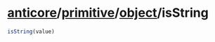 # [anticore](../../../../../#reference)/[primitive](../../#reference)/[object](../#reference)/<a name="reference">isString</a>

```js
isString(value)
```
